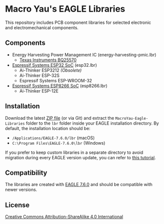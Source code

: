 # Macro Yau's EAGLE Libraries

This repository includes PCB component libraries for selected electronic and electromechanical components.

## Components

- Energy Harvesting Power Management IC (energy-harvesting-pmic.lbr)
  - [Texas Instruments BQ25570](www.ti.com/product/bq25570)
- [Espressif Systems ESP32 SoC](http://www.espressif.com/en/products/hardware/esp32/overview) (esp32.lbr)
  - Ai-Thinker ESP3212 _(Obsolete)_
  - Ai-Thinker ESP-32S
  - Espressif Systems ESP-WROOM-32
- [Espressif Systems ESP8266 SoC](https://www.espressif.com/en/products/hardware/esp8266ex/overview) (esp8266.lbr)
  - Ai-Thinker ESP-12E

## Installation

Download the latest [ZIP file](https://github.com/MacroYau/MacroYau-Eagle-Libraries/archive/master.zip) (or via Git) and extract the `MacroYau-Eagle-Libraries` folder to the `lbr` folder inside your EAGLE installation directory. By default, the installation location should be:

- `/Applications/EAGLE-7.6.0/lbr` (macOS)
- `C:\Program Files\EAGLE-7.6.0\lbr` (Windows)

If you prefer to keep custom libraries in a separate directory to avoid migration during every EAGLE version update, you can refer to [this tutorial](https://github.com/adafruit/Adafruit-Eagle-Library).

## Compatibility

The libraries are created with [EAGLE 7.6.0](https://cadsoft.io) and should be compatible with newer versions.

## License

[Creative Commons Attribution-ShareAlike 4.0 International](https://creativecommons.org/licenses/by-sa/4.0/)
